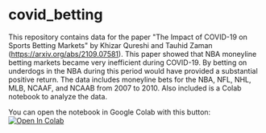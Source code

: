 # covid_betting
This repository contains data for the paper "The Impact of COVID-19 on Sports Betting Markets" by Khizar Qureshi and Tauhid Zaman (https://arxiv.org/abs/2109.07581).  This paper showed that NBA moneyline betting markets became very inefficient during COVID-19.  By betting on underdogs in the NBA during this period would have provided a substantial positive return.  The data includes moneyline bets for the NBA, NFL, NHL, MLB, NCAAF, and NCAAB from 2007 to 2010.  Also included is a Colab notebook to analyze the data.

You can open the notebook in Google Colab with this button: [![Open In Colab](https://colab.research.google.com/assets/colab-badge.svg)](https://colab.research.google.com/github/zlisto/sentiment_analysis/blob/main/Covid_Betting.ipynb)
